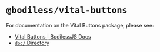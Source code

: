 # `@bodiless/vital-buttons`

For documentation on the Vital Buttons package, please see:

- [Vital Buttons | BodilessJS Docs](https://johnsonandjohnson.github.io/Bodiless-JS/#/VitalDesignSystem/Components/VitalButtons/)
- [`doc/` Directory](./doc)
